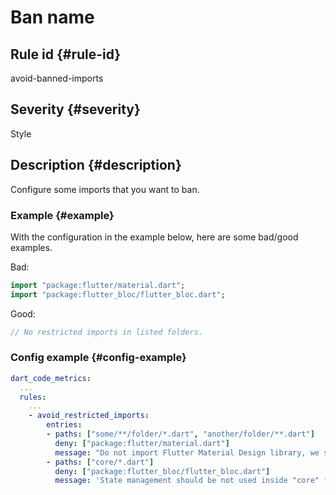 # Ban name

## Rule id {#rule-id}

avoid-banned-imports

## Severity {#severity}

Style

## Description {#description}

Configure some imports that you want to ban.

### Example {#example}

With the configuration in the example below, here are some bad/good examples.

Bad:

```dart
import "package:flutter/material.dart";
import "package:flutter_bloc/flutter_bloc.dart";
```

Good:

```dart
// No restricted imports in listed folders.
```

### Config example {#config-example}

```yaml
dart_code_metrics:
  ...
  rules:
    ...
    - avoid_restricted_imports:
        entries:
        - paths: ["some/**/folder/*.dart", "another/folder/**.dart"]
          deny: ["package:flutter/material.dart"]
          message: "Do not import Flutter Material Design library, we should not depend on it!"
        - paths: ["core/*.dart"]
          deny: ["package:flutter_bloc/flutter_bloc.dart"]
          message: 'State management should be not used inside "core" folder.'
```
